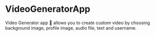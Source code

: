 # VideoGeneratorApp
Video Generator app 🎥 allows you to create custom video by choosing background image, profile image, audio file, text and username.
